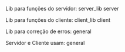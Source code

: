 Lib para funções do servidor: 
server_lib
server

Lib para funções do cliente: 
client_lib
client

Lib para correção de erros: 
general

Servidor e Cliente usam:
general

